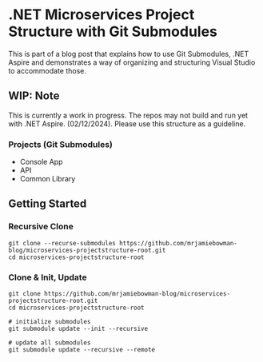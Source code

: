 # .NET Microservices Project Structure with Git Submodules
This is part of a blog post that explains how to use Git Submodules, .NET Aspire and demonstrates a way of organizing and structuring Visual Studio to accommodate those.   

## WIP: Note
This is currently a work in progress. The repos may not build and run yet with .NET Aspire. (02/12/2024). Please use this structure as a guideline.   

### Projects (Git Submodules)
* Console App
* API
* Common Library

## Getting Started

### Recursive Clone
```cli
git clone --recurse-submodules https://github.com/mrjamiebowman-blog/microservices-projectstructure-root.git
cd microservices-projectstructure-root
```

### Clone & Init, Update
```cli
git clone https://github.com/mrjamiebowman-blog/microservices-projectstructure-root.git
cd microservices-projectstructure-root

# initialize submodules
git submodule update --init --recursive

# update all submodules
git submodule update --recursive --remote
```
